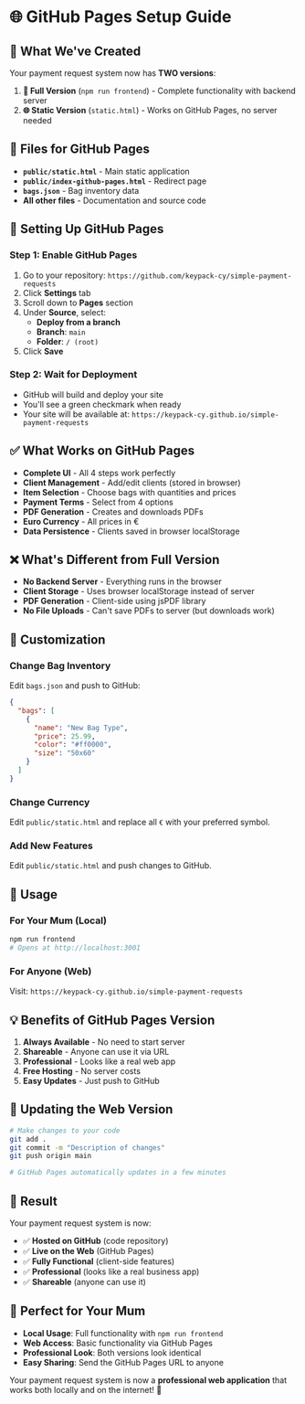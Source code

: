 # 🌐 GitHub Pages Setup Guide

## 🎯 **What We've Created**

Your payment request system now has **TWO versions**:

1. **🚀 Full Version** (`npm run frontend`) - Complete functionality with backend server
2. **🌐 Static Version** (`static.html`) - Works on GitHub Pages, no server needed

## 📁 **Files for GitHub Pages**

- **`public/static.html`** - Main static application
- **`public/index-github-pages.html`** - Redirect page
- **`bags.json`** - Bag inventory data
- **All other files** - Documentation and source code

## 🔧 **Setting Up GitHub Pages**

### Step 1: Enable GitHub Pages
1. Go to your repository: `https://github.com/keypack-cy/simple-payment-requests`
2. Click **Settings** tab
3. Scroll down to **Pages** section
4. Under **Source**, select:
   - **Deploy from a branch**
   - **Branch**: `main`
   - **Folder**: `/ (root)`
5. Click **Save**

### Step 2: Wait for Deployment
- GitHub will build and deploy your site
- You'll see a green checkmark when ready
- Your site will be available at: `https://keypack-cy.github.io/simple-payment-requests`

## ✅ **What Works on GitHub Pages**

- **Complete UI** - All 4 steps work perfectly
- **Client Management** - Add/edit clients (stored in browser)
- **Item Selection** - Choose bags with quantities and prices
- **Payment Terms** - Select from 4 options
- **PDF Generation** - Creates and downloads PDFs
- **Euro Currency** - All prices in €
- **Data Persistence** - Clients saved in browser localStorage

## ❌ **What's Different from Full Version**

- **No Backend Server** - Everything runs in the browser
- **Client Storage** - Uses browser localStorage instead of server
- **PDF Generation** - Client-side using jsPDF library
- **No File Uploads** - Can't save PDFs to server (but downloads work)

## 🎨 **Customization**

### Change Bag Inventory
Edit `bags.json` and push to GitHub:
```json
{
  "bags": [
    {
      "name": "New Bag Type",
      "price": 25.99,
      "color": "#ff0000",
      "size": "50x60"
    }
  ]
}
```

### Change Currency
Edit `public/static.html` and replace all `€` with your preferred symbol.

### Add New Features
Edit `public/static.html` and push changes to GitHub.

## 🚀 **Usage**

### For Your Mum (Local)
```bash
npm run frontend
# Opens at http://localhost:3001
```

### For Anyone (Web)
Visit: `https://keypack-cy.github.io/simple-payment-requests`

## 💡 **Benefits of GitHub Pages Version**

1. **Always Available** - No need to start server
2. **Shareable** - Anyone can use it via URL
3. **Professional** - Looks like a real web app
4. **Free Hosting** - No server costs
5. **Easy Updates** - Just push to GitHub

## 🔄 **Updating the Web Version**

```bash
# Make changes to your code
git add .
git commit -m "Description of changes"
git push origin main

# GitHub Pages automatically updates in a few minutes
```

## 🎉 **Result**

Your payment request system is now:
- ✅ **Hosted on GitHub** (code repository)
- ✅ **Live on the Web** (GitHub Pages)
- ✅ **Fully Functional** (client-side features)
- ✅ **Professional** (looks like a real business app)
- ✅ **Shareable** (anyone can use it)

## 🌟 **Perfect for Your Mum**

- **Local Usage**: Full functionality with `npm run frontend`
- **Web Access**: Basic functionality via GitHub Pages
- **Professional Look**: Both versions look identical
- **Easy Sharing**: Send the GitHub Pages URL to anyone

Your payment request system is now a **professional web application** that works both locally and on the internet! 🎯
